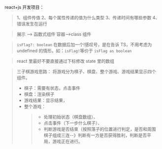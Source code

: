 react+js 开发项目：

> 1、组件传值
> 2、每个属性传递的值为什么类型
> 3、传递时间有哪些参数
> 4、错误发生在运行

> 展示 --> 函数式组件
> 容器-->class 组件

> `isFlag?: boolean`
> 在数据后加一个!感叹号，是在告诉 TS，不用考虑为 undefined 的情形。如：`isFlag!`等价于 `isFlag as boolean`

> react 里最好不要直接通过下标修改 state 里的数组

> 三子棋游戏思路：
> 将游戏分为棋子、棋盘、整个游戏、游戏结果显示四个组件。
>
> - 棋子：需要有状态，点击事件
> - 棋盘：渲染棋子
> - 游戏结果：显示结果，
> - 整个游戏：
>   > - 处理初始状态（棋盘数组）、
>   > - 点击事件（下一步什么棋子）、
>   > - 判断游戏是否结束（按照落子的位置进行判定，是否和周围棋子组成三连--》判断有一方是否获得胜利，判断是否平局，游戏正在进行。
